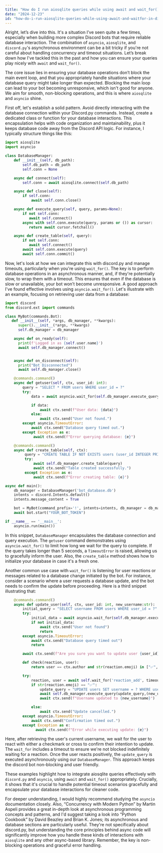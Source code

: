 ```yaml
---
title: "How do I run aiosqlite queries while using await and wait_for() in discord.py?"
date: "2024-12-23"
id: "how-do-i-run-aiosqlite-queries-while-using-await-and-waitfor-in-discordpy"
---
```


Alright, let’s dive into this. It's a situation I’ve seen quite a few times, especially when building more complex Discord bots that require reliable database interaction. The combination of `asyncio`, `aiosqlite`, and `discord.py`'s asynchronous environment can be a bit tricky if you're not careful about handling concurrency and timeout situations. Let’s break down how I've tackled this in the past and how you can ensure your queries play nicely with `await` and `wait_for()`.

The core issue lies in ensuring your database operations don’t block the main event loop, and that you appropriately handle situations where your database query might take longer than expected. Blocking the main loop can lead to your bot becoming unresponsive, which isn't good for anyone. We aim for smooth, non-blocking operations, and this is where `aiosqlite` and `asyncio` shine.

First off, let's establish a solid pattern. Avoid directly interacting with the database connection within your Discord.py commands. Instead, create a dedicated class or function for your database interactions. This encapsulation helps with code organization and maintainability, plus it keeps database code away from the Discord API logic. For instance, I typically structure things like this:

```python
import aiosqlite
import asyncio

class DatabaseManager:
    def __init__(self, db_path):
        self.db_path = db_path
        self.conn = None

    async def connect(self):
        self.conn = await aiosqlite.connect(self.db_path)

    async def close(self):
        if self.conn:
            await self.conn.close()

    async def execute_query(self, query, params=None):
        if not self.conn:
           await self.connect()
        async with self.conn.execute(query, params or ()) as cursor:
           return await cursor.fetchall()

    async def create_table(self, query):
        if not self.conn:
           await self.connect()
        await self.conn.execute(query)
        await self.conn.commit()

```

Now, let's look at how we can integrate this with discord.py and manage timeouts, particularly when you're using `wait_for()`. The key is to perform database operations in an asynchronous manner, and, if they're potentially slow, to wrap them with a timeout. This ensures that even if the database is slow or unavailable, your bot won’t become unresponsive. A good approach I've found effective involves using `asyncio.wait_for()`. Let's illustrate with an example, focusing on retrieving user data from a database:

```python
import discord
from discord.ext import commands

class MyBot(commands.Bot):
   def __init__(self, *args, db_manager, **kwargs):
      super().__init__(*args, **kwargs)
      self.db_manager = db_manager

    async def on_ready(self):
      print(f'Logged in as {self.user.name}')
      await self.db_manager.connect()


    async def on_disconnect(self):
      print("Bot Disconnected")
      await self.db_manager.close()

    @commands.command()
    async def getuser(self, ctx, user_id: int):
        query = "SELECT * FROM users WHERE user_id = ?"
        try:
            data = await asyncio.wait_for(self.db_manager.execute_query(query, (user_id,)), timeout=5.0)

            if data:
                await ctx.send(f"User data: {data}")
            else:
                await ctx.send("User not found.")
        except asyncio.TimeoutError:
            await ctx.send("Database query timed out.")
        except Exception as e:
             await ctx.send(f"Error querying database: {e}")

    @commands.command()
    async def create_table(self, ctx):
         query = "CREATE TABLE IF NOT EXISTS users (user_id INTEGER PRIMARY KEY, username TEXT, join_date TEXT)"
         try:
             await self.db_manager.create_table(query)
             await ctx.send("Table created successfully.")
         except Exception as e:
             await ctx.send(f"Error creating table: {e}")

async def main():
    db_manager = DatabaseManager('bot_database.db')
    intents = discord.Intents.default()
    intents.message_content = True

    bot = MyBot(command_prefix='!', intents=intents, db_manager = db_manager)
    await bot.start("YOUR_BOT_TOKEN")

if __name__ == '__main__':
    asyncio.run(main())
```

In this snippet, `DatabaseManager` encapsulates the database connection and query execution. The `getuser` command demonstrates using `asyncio.wait_for()` to limit how long we wait for the query to complete. If the query takes longer than 5 seconds, a `TimeoutError` is raised, allowing us to gracefully inform the user. Also, the `create_table` method shows how to initialize your database in case it's a fresh one.

Another common use case with `wait_for()` is listening for user reactions or messages related to a database change initiated by the bot. For instance, consider a scenario where a user requests a database update, and the bot needs to confirm the update before proceeding. Here is a third snippet illustrating that:

```python
    @commands.command()
    async def update_user(self, ctx, user_id: int, new_username:str):
        initial_query = "SELECT username FROM users WHERE user_id = ?"
        try:
            initial_data = await asyncio.wait_for(self.db_manager.execute_query(initial_query, (user_id,)), timeout=5.0)
            if not initial_data:
                await ctx.send("User not found")
                return
        except asyncio.TimeoutError:
            await ctx.send("Database query timed out")
            return

        await ctx.send(f"Are you sure you want to update user {user_id}'s name to {new_username}? (react with ✅ to confirm or ❌ to cancel)")

        def check(reaction, user):
            return user == ctx.author and str(reaction.emoji) in ["✅", "❌"]

        try:
            reaction, user = await self.wait_for('reaction_add', timeout=15.0, check=check)
            if str(reaction.emoji) == "✅":
                update_query = "UPDATE users SET username = ? WHERE user_id = ?"
                await self.db_manager.execute_query(update_query,(new_username,user_id,))
                await ctx.send(f"Username updated to {new_username}")

            else:
                await ctx.send("Update cancelled.")
        except asyncio.TimeoutError:
            await ctx.send("Confirmation timed out.")
        except Exception as e:
              await ctx.send(f"Error while executing update: {e}")
```

Here, after retrieving the user's current username, we wait for the user to react with either a checkmark or cross to confirm their intention to update. The `wait_for` includes a timeout to ensure we're not blocked indefinitely waiting for a reaction. Once the user reacts positively, the `update_query` is executed asynchronously using our `DatabaseManager`. This approach keeps the discord bot non-blocking and user friendly.

These examples highlight how to integrate aiosqlite queries effectively with `discord.py` and `asyncio`, using `await` and `wait_for()` appropriately. Crucially, it shows that it's crucial to handle potential timeout scenarios gracefully and encapsulate your database interactions for cleaner code.

For deeper understanding, I would highly recommend studying the `asyncio` documentation closely. Also, “Concurrency with Modern Python” by Martin Aspeli provides a great in-depth look at asynchronous programming concepts and patterns, and I'd suggest taking a look into “Python Cookbook” by David Beazley and Brian K. Jones; its asynchronous and database sections are particularly useful. They're not specifically about discord.py, but understanding the core principles behind async code will significantly improve how you handle these kinds of interactions with `aiosqlite` and any other async-based library. Remember, the key is non-blocking operations and graceful error handling.
